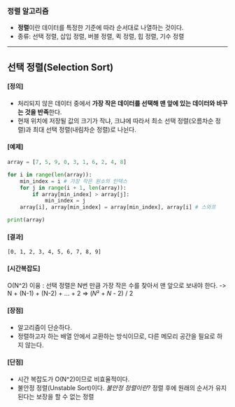 ### 정렬 알고리즘
- **정렬**이란 데이터를 특정한 기준에 따라 순서대로 나열하는 것이다.
- 종류: 선택 정렬, 삽입 정렬, 버블 정렬, 퀵 정렬, 힙 정렬, 기수 정렬  
------
## 선택 정렬(Selection Sort)
#### [정의]
- 처리되지 않은 데이터 중에서 **가장 작은 데이터를 선택해 맨 앞에 있는 데이터와 바꾸는 것을 반족**한다.
- 현재 위치에 저장될 값의 크기가 작냐, 크냐에 따라서 최소 선택 정렬(오름차순 정렬)과 최대 선택 정렬(내림차순 정렬)로 나뉜다.

#### [예제]
```Python
array = [7, 5, 9, 0, 3, 1, 6, 2, 4, 8]

for i in range(len(array)):
    min_index = i # 가장 작은 원소의 인덱스
    for j in range(i + 1, len(array)):
        if array[min_index] > array[j]:
            min_index = j
    array[i], array[min_index] = array[min_index], array[i] # 스와프

print(array)
```
#### [결과]
```
[0, 1, 2, 3, 4, 5, 6, 7, 8, 9]
```
#### [시간복잡도]
O(N^2)
이융 : 선택 정렬은 N번 만큼 가장 작은 수를 찾아서 맨 앞으로 보내야 한다. 
-> N + (N-1) + (N-2) + ... + 2 => (𝑁² + 𝑁 - 2) / 2 

#### [장점]
- 알고리즘이 단순하다.
- 정렬하고자 하는 배열 안에서 교환하는 방식이므로, 다른 메모리 공간을 필요로 하지 않는다.

#### [단점]
- 시간 복잡도가 O(N^2)이므로 비효율적이다.
- 불안정 정렬(Unstable Sort)이다.
*불안정 정렬이란?*
정렬 후에 원래의 순서가 유지된다는 보장을 할 수 없는 정렬

